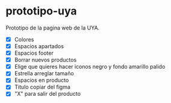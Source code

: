 # prototipo-uya

Prototipo de la pagina web de la UYA.

- [x] Colores
- [x] Espacios apartados
- [x] Espacios footer
- [x] Borrar nuevos productos
- [x] Elige que quieres hacer iconos negro y fondo amarillo palido
- [x] Estrella arreglar tamaño
- [x] Espacios en producto
- [x] Titulo copiar del figma
- [x] "X" para salir del producto